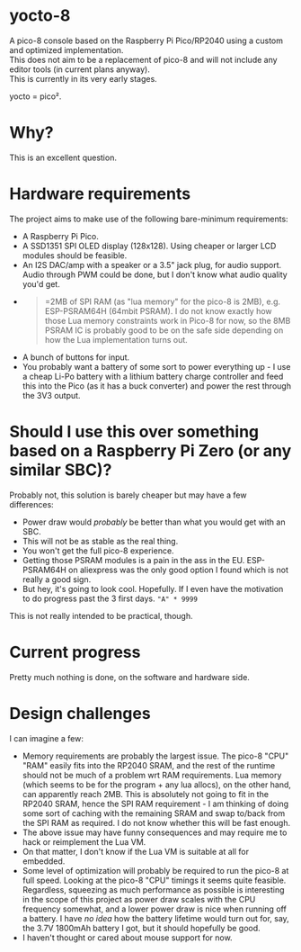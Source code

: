 # yocto-8

A pico-8 console based on the Raspberry Pi Pico/RP2040 using a custom and optimized implementation.  
This does not aim to be a replacement of pico-8 and will not include any editor tools (in current plans anyway).  
This is currently in its very early stages.

yocto = pico².

# Why?

This is an excellent question.

# Hardware requirements

The project aims to make use of the following bare-minimum requirements:
- A Raspberry Pi Pico.
- A SSD1351 SPI OLED display (128x128). Using cheaper or larger LCD modules should be feasible.
- An I2S DAC/amp with a speaker or a 3.5" jack plug, for audio support. Audio through PWM could be done, but I don't know what audio quality you'd get.
- >=2MB of SPI RAM (as "lua memory" for the pico-8 is 2MB), e.g. ESP-PSRAM64H (64mbit PSRAM). I do not know exactly how those Lua memory constraints work in Pico-8 for now, so the 8MB PSRAM IC is probably good to be on the safe side depending on how the Lua implementation turns out.
- A bunch of buttons for input.
- You probably want a battery of some sort to power everything up - I use a cheap Li-Po battery with a lithium battery charge controller and feed this into the Pico (as it has a buck converter) and power the rest through the 3V3 output.

# Should I use this over something based on a Raspberry Pi Zero (or any similar SBC)?

Probably not, this solution is barely cheaper but may have a few differences:
- Power draw would _probably_ be better than what you would get with an SBC.
- This will not be as stable as the real thing.
- You won't get the full pico-8 experience.
- Getting those PSRAM modules is a pain in the ass in the EU. ESP-PSRAM64H on aliexpress was the only good option I found which is not really a good sign.
- But hey, it's going to look cool. Hopefully. If I even have the motivation to do progress past the 3 first days. `"A" * 9999`

This is not really intended to be practical, though.

# Current progress

Pretty much nothing is done, on the software and hardware side.

# Design challenges

I can imagine a few:
- Memory requirements are probably the largest issue. The pico-8 "CPU" "RAM" easily fits into the RP2040 SRAM, and the rest of the runtime should not be much of a problem wrt RAM requirements. Lua memory (which seems to be for the program + any lua allocs), on the other hand, can apparently reach 2MB. This is absolutely not going to fit in the RP2040 SRAM, hence the SPI RAM requirement - I am thinking of doing some sort of caching with the remaining SRAM and swap to/back from the SPI RAM as required. I do not know whether this will be fast enough.
- The above issue may have funny consequences and may require me to hack or reimplement the Lua VM.
- On that matter, I don't know if the Lua VM is suitable at all for embedded.
- Some level of optimization will probably be required to run the pico-8 at full speed. Looking at the pico-8 "CPU" timings it seems quite feasible. Regardless, squeezing as much performance as possible is interesting in the scope of this project as power draw scales with the CPU frequency somewhat, and a lower power draw is nice when running off a battery. I have _no idea_ how the battery lifetime would turn out for, say, the 3.7V 1800mAh battery I got, but it should hopefully be good.
- I haven't thought or cared about mouse support for now.

